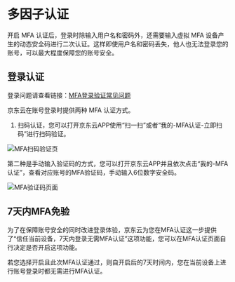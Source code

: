 # 多因子认证

开启 MFA 认证后，登录时除输入用户名和密码外，还需要输入虚拟 MFA 设备产生的动态安全码进行二次认证。这样即使用户名和密码丢失，他人也无法登录您的账号，可以最大程度保障您的账号安全。

## 登录认证

登录问题请查看链接：[MFA登录验证常见问题](https://docs.jdcloud.com/cn/iam/mfa-faqs)

京东云在账号登录时提供两种 MFA 认证方式。

1. 扫码认证，您可以打开京东云APP使用“扫一扫”或者“我的-MFA认证-立即扫码”进行扫码验证。

![MFA扫码验证页](https://github.com/jdcloudcom/cn/blob/1231-ycx/image/IAM/Virtual-MFA-Device/MFA认证扫码.png)


第二种是手动输入验证码的方式，您可以打开京东云APP并且依次点击“我的-MFA认证”，查看对应账号的MFA验证码，手动输入6位数字安全码。

![MFA验证码页面](https://github.com/jdcloudcom/cn/blob/1231-ycx/image/IAM/Virtual-MFA-Device/MFA认证安全码.png)

## 7天内MFA免验
为了在保障账号安全的同时改进登录体验，京东云为您在MFA认证这一步提供了“信任当前设备，7天内登录无需MFA认证”这项功能，您可以在MFA认证页面自行决定是否开启这项功能。

若您选择开启且此次MFA认证通过，则自开启后的7天时间内，您在当前设备上进行账号登录时都无需进行MFA认证。


